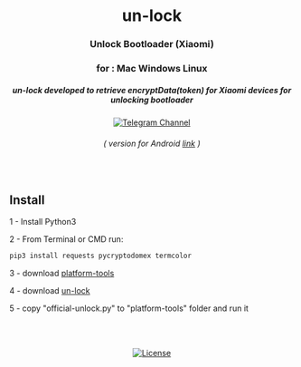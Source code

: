 <div align="center">

# un-lock

### Unlock Bootloader (Xiaomi)
### for : Mac Windows Linux

##### un-lock developed to retrieve encryptData(token) for Xiaomi devices for unlocking bootloader

[![Telegram Channel](https://img.shields.io/badge/-telegram-red?color=white&logo=telegram&logoColor=blue)](https://t.me/Offici5l_Channel)

###### ( version for Android [link](https://github.com/offici5l/MiTool) )

</div>

<br>

## Install

1 - Install Python3


2 - From Terminal or CMD run:
```bash
pip3 install requests pycryptodomex termcolor
```

3 - download [platform-tools](https://developer.android.com/tools/releases/platform-tools) 

4 - download [un-lock](https://github.com/offici5l/un-lock/archive/refs/tags/1.4.7.zip)

5 - copy "official-unlock.py" to "platform-tools" folder and run it

<br>
<br>

<div align="center">

[![License](https://img.shields.io/badge/License-Apache_2.0-blue.svg)](./LICENSE)